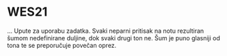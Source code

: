 # WES21
...
Upute za uporabu zadatka.
Svaki neparni pritisak na notu rezultiran šumom nedefinirane duljine, dok svaki drugi ton ne.
Šum je puno glasniji od tona te se preporučuje povečan oprez.
